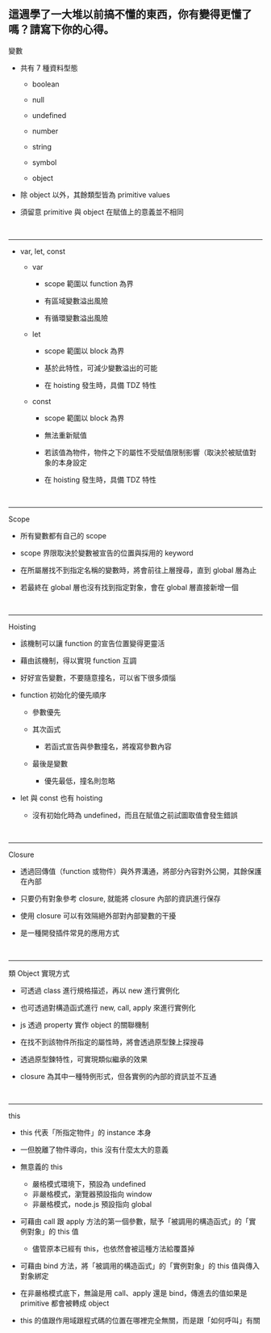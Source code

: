 ## 這週學了一大堆以前搞不懂的東西，你有變得更懂了嗎？請寫下你的心得。

變數

- 共有 7 種資料型態

    - boolean

    - null

    - undefined

    - number

    - string

    - symbol

    - object

- 除 object 以外，其餘類型皆為 primitive values

- 須留意 primitive 與 object 在賦值上的意義並不相同

<br>

---

- var, let, const

    - var

        - scope 範圍以 function 為界

        - 有區域變數溢出風險

        - 有循環變數溢出風險

    - let

        - scope 範圍以 block 為界

        - 基於此特性，可減少變數溢出的可能

        - 在 hoisting 發生時，具備 TDZ 特性

    - const

        - scope 範圍以 block 為界

        - 無法重新賦值

        - 若該值為物件，物件之下的屬性不受賦值限制影響（取決於被賦值對象的本身設定
        
        - 在 hoisting 發生時，具備 TDZ 特性

<br>

---

Scope

- 所有變數都有自己的 scope

- scope 界限取決於變數被宣告的位置與採用的 keyword

- 在所屬層找不到指定名稱的變數時，將會前往上層搜尋，直到 global 層為止

- 若最終在 global 層也沒有找到指定對象，會在 global 層直接新增一個
        
<br>

---

Hoisting 

- 該機制可以讓 function 的宣告位置變得更靈活

- 藉由該機制，得以實現 function 互調

- 好好宣告變數，不要隨意撞名，可以省下很多煩惱

- function 初始化的優先順序
    
    - 參數優先
    
    - 其次函式
        
        - 若函式宣告與參數撞名，將複寫參數內容
    
    - 最後是變數
    
        - 優先最低，撞名則忽略

- let 與 const 也有 hoisting

    - 沒有初始化時為 undefined，而且在賦值之前試圖取值會發生錯誤
        
<br>

---

Closure

- 透過回傳值（function 或物件）與外界溝通，將部分內容對外公開，其餘保護在內部

- 只要仍有對象參考 closure, 就能將 closure 內部的資訊進行保存

- 使用 closure 可以有效隔絕外部對內部變數的干擾

- 是一種開發插件常見的應用方式
        
<br>

---


類 Object 實現方式

- 可透過 class 進行規格描述，再以 new 進行實例化

- 也可透過對構造函式進行 new, call, apply 來進行實例化

- js 透過 property 實作 object 的關聯機制

- 在找不到該物件所指定的屬性時，將會透過原型鍊上探搜尋

- 透過原型鍊特性，可實現類似繼承的效果

- closure 為其中一種特例形式，但各實例的內部的資訊並不互通
        
<br>

---

this

- this 代表「所指定物件」的 instance 本身

- 一但脫離了物件導向，this 沒有什麼太大的意義

- 無意義的 this

    - 嚴格模式環境下，預設為 undefined
    - 非嚴格模式，瀏覽器預設指向 window
    - 非嚴格模式，node.js 預設指向 global

- 可藉由 call 跟 apply 方法的第一個參數，賦予「被調用的構造函式」的「實例對象」的 this 值

    - 儘管原本已經有 this，也依然會被這種方法給覆蓋掉

- 可藉由 bind 方法，將「被調用的構造函式」的「實例對象」的 this 值與傳入對象綁定

- 在非嚴格模式底下，無論是用 call、apply 還是 bind，傳進去的值如果是 primitive 都會被轉成 object

- this 的值跟作用域跟程式碼的位置在哪裡完全無關，而是跟「如何呼叫」有關